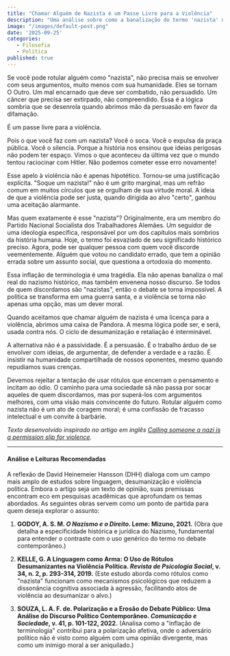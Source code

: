 ```yaml
---
title: "Chamar Alguém de Nazista é um Passe Livre para a Violência"
description: "Uma análise sobre como a banalização do termo 'nazista' no discurso político moderno serve como uma justificativa para a desumanização e a violência contra opositores."
image: "/images/default-post.png"
date: '2025-09-25'
categories:
   - Filosofia
   - Política
published: true
---
```


Se você pode rotular alguém como "nazista", não precisa mais se envolver com seus argumentos, muito menos com sua humanidade. Eles se tornam O Outro. Um mal encarnado que deve ser combatido, não persuadido. Um câncer que precisa ser extirpado, não compreendido. Essa é a lógica sombria que se desenrola quando abrimos mão da persuasão em favor da difamação.

É um passe livre para a violência.

Pois o que você faz com um nazista? Você o soca. Você o expulsa da praça pública. Você o silencia. Porque a história nos ensinou que ideias perigosas não podem ter espaço. Vimos o que aconteceu da última vez que o mundo tentou raciocinar com Hitler. Não podemos cometer esse erro novamente!

Esse apelo à violência não é apenas hipotético. Tornou-se uma justificação explícita. "Soque um nazista!" não é um grito marginal, mas um refrão comum em muitos círculos que se orgulham de sua virtude moral. A ideia de que a violência pode ser justa, quando dirigida ao alvo "certo", ganhou uma aceitação alarmante.

Mas quem exatamente é esse "nazista"? Originalmente, era um membro do Partido Nacional Socialista dos Trabalhadores Alemães. Um seguidor de uma ideologia específica, responsável por um dos capítulos mais sombrios da história humana. Hoje, o termo foi esvaziado de seu significado histórico preciso. Agora, pode ser qualquer pessoa com quem você discorde veementemente. Alguém que votou no candidato errado, que tem a opinião errada sobre um assunto social, que questiona a ortodoxia do momento.

Essa inflação de terminologia é uma tragédia. Ela não apenas banaliza o mal real do nazismo histórico, mas também envenena nosso discurso. Se todos de quem discordamos são "nazistas", então o debate se torna impossível. A política se transforma em uma guerra santa, e a violência se torna não apenas uma opção, mas um dever moral.

Quando aceitamos que chamar alguém de nazista é uma licença para a violência, abrimos uma caixa de Pandora. A mesma lógica pode ser, e será, usada contra nós. O ciclo de desumanização e retaliação é interminável.

A alternativa não é a passividade. É a persuasão. É o trabalho árduo de se envolver com ideias, de argumentar, de defender a verdade e a razão. É insistir na humanidade compartilhada de nossos oponentes, mesmo quando repudiamos suas crenças.

Devemos rejeitar a tentação de usar rótulos que encerram o pensamento e incitam ao ódio. O caminho para uma sociedade sã não passa por socar aqueles de quem discordamos, mas por superá-los com argumentos melhores, com uma visão mais convincente do futuro. Rotular alguém como nazista não é um ato de coragem moral; é uma confissão de fracasso intelectual e um convite à barbárie.

*Texto desenvolvido inspirado no artigo em inglês [Calling someone a nazi is a permission slip for violence](https://world.hey.com/dhh/calling-someone-a-nazi-is-a-permission-slip-for-violence-4bfbbb82).*

---

#### Análise e Leituras Recomendadas

A reflexão de David Heinemeier Hansson (DHH) dialoga com um campo mais amplo de estudos sobre linguagem, desumanização e violência política. Embora o artigo seja um texto de opinião, suas premissas encontram eco em pesquisas acadêmicas que aprofundam os temas abordados. As seguintes obras servem como um ponto de partida para quem deseja explorar o assunto:

1.  **GODOY, A. S. M. *O Nazismo e o Direito*. Leme: Mizuno, 2021.**
    (Obra que detalha a especificidade histórica e jurídica do Nazismo, fundamental para entender o contraste com o uso genérico do termo no debate contemporâneo.)

2.  **KELLE, G. A Linguagem como Arma: O Uso de Rótulos Desumanizantes na Violência Política. *Revista de Psicologia Social*, v. 34, n. 2, p. 293-314, 2019.**
    (Este estudo aborda como rótulos como "nazista" funcionam como mecanismos psicológicos que reduzem a dissonância cognitiva associada à agressão, facilitando atos de violência ao desumanizar o alvo.)

3.  **SOUZA, L. A. F. de. Polarização e a Erosão do Debate Público: Uma Análise do Discurso Político Contemporâneo. *Comunicação e Sociedade*, v. 41, p. 101-122, 2022.**
    (Analisa como a "inflação de terminologia" contribui para a polarização afetiva, onde o adversário político não é visto como alguém com uma opinião divergente, mas como um inimigo moral a ser aniquilado.)
